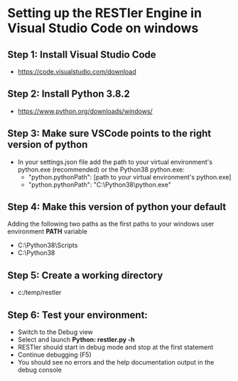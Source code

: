 # Setting up the RESTler Engine in Visual Studio Code on windows

## Step 1: Install Visual Studio Code

*  https://code.visualstudio.com/download

## Step 2: Install Python 3.8.2

* https://www.python.org/downloads/windows/

## Step 3: Make sure VSCode points to the right version of python

* In your settings.json file add the path to your virtual environment's python.exe (recommended)
or the Python38 python.exe:
  * "python.pythonPath": [path to your virtual environment's python.exe]
  * "python.pythonPath": "C:\Python38\python.exe"

## Step 4: Make this version of python your default

 Adding the following two paths as the first paths to your windows user environment __PATH__ variable

* C:\Python38\Scripts
* C:\Python38

## Step 5: Create a working directory

* c:/temp/restler

## Step 6: Test your environment:

* Switch to the Debug view
* Select and launch __Python: restler.py -h__
* RESTler should start in debug mode and stop at the first statement
* Continue debugging (F5)
* You should see no errors and the help documentation output in the debug console